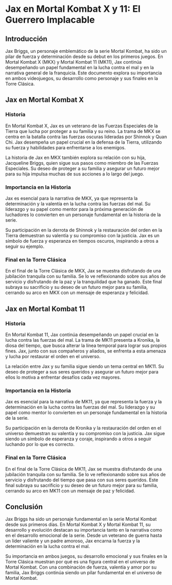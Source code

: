 # Jax en Mortal Kombat X y 11: El Guerrero Implacable

## Introducción

Jax Briggs, un personaje emblemático de la serie Mortal Kombat, ha sido un pilar de fuerza y ​​determinación desde su debut en los primeros juegos. En Mortal Kombat X (MKX) y Mortal Kombat 11 (MK11), Jax continúa desempeñando un papel fundamental en la lucha contra el mal y en la narrativa general de la franquicia. Este documento explora su importancia en ambos videojuegos, su desarrollo como personaje y sus finales en la Torre Clásica.

## Jax en Mortal Kombat X

### Historia

En Mortal Kombat X, Jax es un veterano de las Fuerzas Especiales de la Tierra que lucha por proteger a su familia y su reino. La trama de MKX se centra en la batalla contra las fuerzas oscuras lideradas por Shinnok y Quan Chi. Jax desempeña un papel crucial en la defensa de la Tierra, utilizando su fuerza y habilidades para enfrentarse a los enemigos.

La historia de Jax en MKX también explora su relación con su hija, Jacqueline Briggs, quien sigue sus pasos como miembro de las Fuerzas Especiales. Su deseo de proteger a su familia y asegurar un futuro mejor para su hija impulsa muchas de sus acciones a lo largo del juego.

### Importancia en la Historia

Jax es esencial para la narrativa de MKX, ya que representa la determinación y la valentía en la lucha contra las fuerzas del mal. Su liderazgo y su papel como mentor para la próxima generación de luchadores lo convierten en un personaje fundamental en la historia de la serie.

Su participación en la derrota de Shinnok y la restauración del orden en la Tierra demuestran su valentía y su compromiso con la justicia. Jax es un símbolo de fuerza y esperanza en tiempos oscuros, inspirando a otros a seguir su ejemplo.

### Final en la Torre Clásica

En el final de la Torre Clásica de MKX, Jax se muestra disfrutando de una jubilación tranquila con su familia. Se lo ve reflexionando sobre sus años de servicio y disfrutando de la paz y la tranquilidad que ha ganado. Este final subraya su sacrificio y su deseo de un futuro mejor para su familia, cerrando su arco en MKX con un mensaje de esperanza y felicidad.

## Jax en Mortal Kombat 11

### Historia

En Mortal Kombat 11, Jax continúa desempeñando un papel crucial en la lucha contra las fuerzas del mal. La trama de MK11 presenta a Kronika, la diosa del tiempo, que busca alterar la línea temporal para lograr sus propios fines. Jax, junto con sus compañeros y aliados, se enfrenta a esta amenaza y lucha por restaurar el orden en el universo.

La relación entre Jax y su familia sigue siendo un tema central en MK11. Su deseo de proteger a sus seres queridos y asegurar un futuro mejor para ellos lo motiva a enfrentar desafíos cada vez mayores.

### Importancia en la Historia

Jax es esencial para la narrativa de MK11, ya que representa la fuerza y la determinación en la lucha contra las fuerzas del mal. Su liderazgo y su papel como mentor lo convierten en un personaje fundamental en la historia de la serie.

Su participación en la derrota de Kronika y la restauración del orden en el universo demuestran su valentía y su compromiso con la justicia. Jax sigue siendo un símbolo de esperanza y coraje, inspirando a otros a seguir luchando por lo que es correcto.

### Final en la Torre Clásica

En el final de la Torre Clásica de MK11, Jax se muestra disfrutando de una jubilación tranquila con su familia. Se lo ve reflexionando sobre sus años de servicio y disfrutando del tiempo que pasa con sus seres queridos. Este final subraya su sacrificio y su deseo de un futuro mejor para su familia, cerrando su arco en MK11 con un mensaje de paz y felicidad.

## Conclusión

Jax Briggs ha sido un personaje fundamental en la serie Mortal Kombat desde sus primeros días. En Mortal Kombat X y Mortal Kombat 11, su desarrollo y evolución destacan su importancia tanto en la narrativa como en el desarrollo emocional de la serie. Desde un veterano de guerra hasta un líder valiente y un padre amoroso, Jax encarna la fuerza y la determinación en la lucha contra el mal.

Su importancia en ambos juegos, su desarrollo emocional y sus finales en la Torre Clásica muestran por qué es una figura central en el universo de Mortal Kombat. Con una combinación de fuerza, valentía y amor por su familia, Jax Briggs continúa siendo un pilar fundamental en el universo de Mortal Kombat.